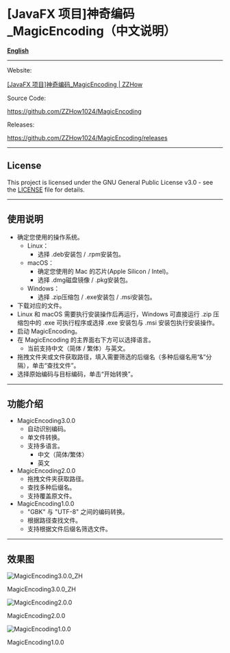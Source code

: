 # [JavaFX 项目]神奇编码_**MagicEncoding**（中文说明）

[**English**](README.md)

---

Website:

[[JavaFX 项目]神奇编码_MagicEncoding | ZZHow](https://www.zzhow.com/MagicEncoding)

Source Code:

https://github.com/ZZHow1024/MagicEncoding

Releases:

https://github.com/ZZHow1024/MagicEncoding/releases

---

## License

This project is licensed under the GNU General Public License v3.0 - see the [LICENSE](LICENSE) file for details.

---

## 使用说明

- 确定您使用的操作系统。
    - Linux：
        - 选择 .deb安装包 / .rpm安装包。
    - macOS：
        - 确定您使用的 Mac 的芯片(Apple Silicon / Intel)。
        - 选择 .dmg磁盘镜像 / .pkg安装包。
    - Windows：
        - 选择 .zip压缩包 / .exe安装包 / .msi安装包。
- 下载对应的文件。
- Linux 和 macOS 需要执行安装操作后再运行，Windows 可直接运行 .zip 压缩包中的 .exe 可执行程序或选择 .exe 安装包与 .msi 安装包执行安装操作。
- 启动 MagicEncoding。
- 在 MagicEncoding 的主界面右下方可以选择语言。
    - 当前支持中文（简体 / 繁体）与英文。
- 拖拽文件夹或文件获取路径，填入需要筛选的后缀名（多种后缀名用“&”分隔），单击“查找文件”。
- 选择原始编码与目标编码，单击“开始转换”。

---

## 功能介绍

- MagicEncoding3.0.0
    - 自动识别编码。
    - 单文件转换。
    - 支持多语言。
        - 中文（简体/繁体）
        - 英文
- MagicEncoding2.0.0
    - 拖拽文件夹获取路径。
    - 查找多种后缀名。
    - 支持覆盖原文件。
- MagicEncoding1.0.0
    - "GBK" 与 "UTF-8" 之间的编码转换。
    - 根据路径查找文件。
    - 支持根据文件后缀名筛选文件。

---

## **效果图**

![MagicEncoding3.0.0_ZH](https://www.notion.so/image/https%3A%2F%2Fprod-files-secure.s3.us-west-2.amazonaws.com%2F4b165318-6383-451c-8845-110b786c9f0a%2F59e24efe-e112-48a3-8ca6-fa721270fca0%2FMagicEncoding3.0.0_ZH.png?table=block&id=63c5eb8e-9288-4418-a76b-627ee422a9c5&t=63c5eb8e-9288-4418-a76b-627ee422a9c5&width=1624&cache=v2)

MagicEncoding3.0.0_ZH

![MagicEncoding2.0.0](https://www.notion.so/image/https%3A%2F%2Fprod-files-secure.s3.us-west-2.amazonaws.com%2F4b165318-6383-451c-8845-110b786c9f0a%2Fcea3d468-2198-4819-a5c3-cb4f3f287dfa%2FMagicEncoding2.0.0.png?table=block&id=34817b71-f9d4-42b9-91e9-a477ad85b262&t=34817b71-f9d4-42b9-91e9-a477ad85b262&width=1624&cache=v2)

MagicEncoding2.0.0

![MagicEncoding1.0.0](https://www.notion.so/image/https%3A%2F%2Fprod-files-secure.s3.us-west-2.amazonaws.com%2F4b165318-6383-451c-8845-110b786c9f0a%2F94657332-79a5-4e54-b697-8979784a6da3%2FMagicEncoding1.0.0.png?table=block&id=c8dd391f-0e31-455c-8dc3-2b154b44605f&t=c8dd391f-0e31-455c-8dc3-2b154b44605f&width=1624&cache=v2)

MagicEncoding1.0.0
